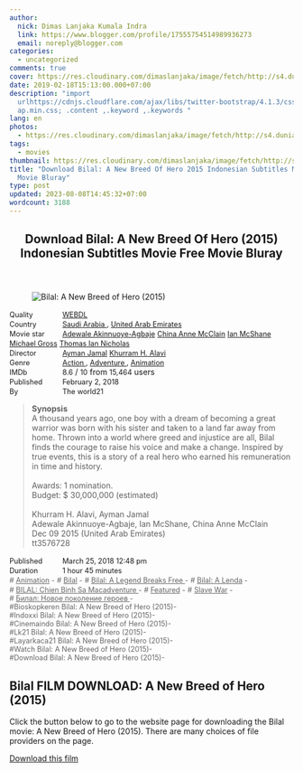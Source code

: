 ```yaml
---
author:
  nick: Dimas Lanjaka Kumala Indra
  link: https://www.blogger.com/profile/17555754514989936273
  email: noreply@blogger.com
categories:
  - uncategorized
comments: true
cover: https://res.cloudinary.com/dimaslanjaka/image/fetch/http://s4.dunia21.org/wp-content/uploads/2018/03/film-bilal-a-new-breed-of-hero-2018.jpg
date: 2019-02-18T15:13:00.000+07:00
description: "import
  urlhttps://cdnjs.cloudflare.com/ajax/libs/twitter-bootstrap/4.1.3/css/bootstr\
  ap.min.css; .content ,.keyword ,.keywords "
lang: en
photos:
  - https://res.cloudinary.com/dimaslanjaka/image/fetch/http://s4.dunia21.org/wp-content/uploads/2018/03/film-bilal-a-new-breed-of-hero-2018.jpg
tags:
  - movies
thumbnail: https://res.cloudinary.com/dimaslanjaka/image/fetch/http://s4.dunia21.org/wp-content/uploads/2018/03/film-bilal-a-new-breed-of-hero-2018.jpg
title: "Download Bilal: A New Breed Of Hero 2015 Indonesian Subtitles Movie Free
  Movie Bluray"
type: post
updated: 2023-08-08T14:45:32+07:00
wordcount: 3188
---
```


<div>
  <style>
    @import url("https://cdnjs.cloudflare.com/ajax/libs/twitter-bootstrap/4.1.3/css/bootstrap.min.css");
    .content *,
    .keyword *,
    .keywords * {
      max-width: 100%;
    }
    .keywords h3 {
      margin-right: 15px;
      color: #666;
    }
    .keywords h3::before {
      content: "#";
    }
    .keywords h3::after {
      content: "-";
    }
    .content h3 {
      display: inline-block;
    }
    .keywords h3 {
      display: block;
    }
    .content-wrapper {
      position: relative;
    }
    .content-wrapper::before {
      background: -moz-linear-gradient(top, rgba(255, 255, 255, 0) 0, rgba(255, 255, 255, 1) 100%);
      background: -webkit-linear-gradient(top, rgba(255, 255, 255, 0) 0, rgba(255, 255, 255, 1) 100%);
      background: linear-gradient(to bottom, rgba(255, 255, 255, 0) 0, rgba(255, 255, 255, 1) 100%);
      /* filter: progid: DXImageTransform.Microsoft.gradient(startColorstr='#00ffffff', endColorstr='#ffffff', GradientType=0); */
      bottom: 0;
      left: 0;
      position: absolute;
      width: 100%;
      color: #fff;
      height: 50px; /*content: '';*/ /*z-index: 3*/
    }
    .keywords h3 a {
      color: #666;
    }
    .content {
      position: relative;
    }
    .content h2,
    .content h3 {
      font-style: normal;
      display: inline-block;
      font-weight: 400;
      margin: 0;
      padding: 0;
      font-size: 90%;
    }
    .content-media,
    .show-more {
      font-size: 80%;
    }
    .content h2 {
      width: 90px;
    }
    .content-poster {
      margin-bottom: 10px;
    }
  </style>
  <article class="post">
    <header class="post-header">
      <h1 for="title">
        <span class="notranslate">
          Download Bilal: A New Breed Of Hero (2015) Indonesian Subtitles Movie Free Movie Bluray
        </span>
      </h1>
    </header>
    <div class="content-wrapper" id="movie-detail">
      <div class="row toggle-more">
        <div class="col-xs-2 content-poster">
          <figure>
            <img
              src="https://res.cloudinary.com/dimaslanjaka/image/fetch/http://s4.dunia21.org/wp-content/uploads/2018/03/film-bilal-a-new-breed-of-hero-2018.jpg"
              alt="Bilal: A New Breed of Hero (2015)"
              title="Watch Bilal: A New Breed of Hero (2015) Indonesian Subtitles Streaming Movie Free Download Online"
              class="img-thumbnail"
            />
          </figure>
        </div>
        <div class="col-xs-10 content">
          <div>
            <h2><span class="notranslate">Quality</span></h2>
            <h3>
              <span class="notranslate">
                <a
                  href="http://webmanajemen.com/search/?q=quality%20webdl"
                  title="List of the latest and most complete films of WEBDL quality"
                >
                  WEBDL
                </a>
              </span>
            </h3>
          </div>
          <div>
            <h2><span class="notranslate">Country</span></h2>
            <h3>
              <span class="notranslate">
                <a
                  href="http://webmanajemen.com/search/?q=country%20saudi%20arabia"
                  title="List of the latest and most complete films made in Saudi Arabia"
                >
                  Saudi Arabia
                </a>
                ,
                <a
                  href="http://webmanajemen.com/search/?q=country%20united%20arab%20emirates"
                  title="List of the latest and most complete films made by the United Arab Emirates"
                >
                  United Arab Emirates
                </a>
              </span>
            </h3>
          </div>
          <div>
            <h2><span class="notranslate">Movie star</span></h2>
            <h3>
              <span class="notranslate">
                <a href="http://webmanajemen.com/search/?q=artist%20adewale%20akinnuoye%20agbaje">
                  Adewale Akinnuoye-Agbaje
                </a>
              </span>
            </h3>
            <h3>
              <span class="notranslate">
                <a href="http://webmanajemen.com/search/?q=artist%20china%20anne%20mcclain">China Anne McClain</a>
              </span>
            </h3>
            <h3>
              <span class="notranslate">
                <a href="http://webmanajemen.com/search/?q=artist%20ian%20mcshane">Ian McShane</a>
              </span>
            </h3>
            <h3>
              <span class="notranslate">
                <a href="http://webmanajemen.com/search/?q=artist%20michael%20gross">Michael Gross</a>
              </span>
            </h3>
            <h3>
              <span class="notranslate">
                <a href="http://webmanajemen.com/search/?q=artist%20thomas%20ian%20nicholas">Thomas Ian Nicholas</a>
              </span>
            </h3>
          </div>
          <div>
            <h2><span class="notranslate">Director</span></h2>
            <h3>
              <span class="notranslate">
                <a href="http://webmanajemen.com/search/?q=director%20ayman%20jamal">Ayman Jamal</a>
              </span>
            </h3>
            <h3>
              <span class="notranslate">
                <a href="http://webmanajemen.com/search/?q=director%20khurram%20h%20alavi">Khurram H. Alavi</a>
              </span>
            </h3>
          </div>
          <div>
            <h2><span class="notranslate">Genre</span></h2>
            <h3>
              <span class="notranslate">
                <a
                  href="http://webmanajemen.com/search/?q=genre%20action"
                  title="List of the latest and most complete films Genres"
                >
                  Action
                </a>
                ,
                <a
                  href="http://webmanajemen.com/search/?q=genre%20adventure"
                  title="List of the latest and most complete films Genres"
                >
                  Adventure
                </a>
                ,
                <a
                  href="http://webmanajemen.com/search/?q=genre%20animation"
                  title="List of the latest and most complete films Genres"
                >
                  Animation
                </a>
              </span>
            </h3>
          </div>
          <div>
            <h2><span class="notranslate">IMDb</span></h2>
            <h3><span class="notranslate">8.6</span></h3>
            <span class="notranslate">/</span>
            <h3><span class="notranslate">10</span></h3>
            <span class="notranslate">from</span>
            <h3><span class="notranslate">15,464</span></h3>
            <span class="notranslate">users</span>
          </div>
          <div>
            <h2><span class="notranslate">Published</span></h2>
            <h3><span class="notranslate">February 2, 2018</span></h3>
          </div>
          <div>
            <h2><span class="notranslate">By</span></h2>
            <h3><span class="notranslate">The world21</span></h3>
          </div>
          <blockquote>
            <span class="notranslate"><strong>Synopsis</strong></span>
            <br />
            <span class="notranslate">
              A thousand years ago, one boy with a dream of becoming a great warrior was born with his sister and taken
              to a land far away from home.
            </span>
            <span class="notranslate">
              Thrown into a world where greed and injustice are all, Bilal finds the courage to raise his voice and make
              a change.
            </span>
            <span class="notranslate">
              Inspired by true events, this is a story of a real hero who earned his remuneration in time and history.
            </span>
            <br />
            <br />
            <span class="notranslate">Awards: 1 nomination.</span>
            <br />
            <span class="notranslate">Budget: $ 30,000,000 (estimated)</span>
            <br />
            <span><br /></span>
            <span class="notranslate"><span>Khurram H. Alavi, Ayman Jamal</span></span>
            <span><br /></span>
            <span class="notranslate"><span>Adewale Akinnuoye-Agbaje, Ian McShane, China Anne McClain</span></span>
            <span><br /></span>
            <span class="notranslate"><span>Dec 09 2015 (United Arab Emirates)</span></span>
            <span><br /></span>
            <span class="notranslate"><span>tt3576728</span></span>
            <span><br /></span>
          </blockquote>
          <div>
            <h2><span class="notranslate">Published</span></h2>
            <h3><span class="notranslate">March 25, 2018 12:48 pm</span></h3>
          </div>
          <div>
            <h2><span class="notranslate">Duration</span></h2>
            <h3><span class="notranslate">1 hour 45 minutes</span></h3>
          </div>
          <div class="keywords">
            <h3>
              <span class="notranslate"><a href="http://webmanajemen.com/search/?q=tag%20animation">Animation</a></span>
            </h3>
            <h3>
              <span class="notranslate"><a href="http://webmanajemen.com/search/?q=tag%20bilal">Bilal</a></span>
            </h3>
            <h3>
              <span class="notranslate">
                <a href="http://webmanajemen.com/search/?q=tag%20bilal%20a%20legend%20breaks%20free">
                  Bilal: A Legend Breaks Free
                </a>
              </span>
            </h3>
            <h3>
              <span class="notranslate">
                <a href="http://webmanajemen.com/search/?q=tag%20bilal%20a%20lenda">Bilal: A Lenda</a>
              </span>
            </h3>
            <h3>
              <span class="notranslate">
                <a href="http://webmanajemen.com/search/?q=tag%20bilal%20chien%20binh%20sa%20macadventure">
                  BILAL: Chien Binh Sa Macadventure
                </a>
              </span>
            </h3>
            <h3>
              <span class="notranslate"><a href="http://webmanajemen.com/search/?q=tag%20featured">Featured</a></span>
            </h3>
            <h3>
              <span class="notranslate">
                <a href="http://webmanajemen.com/search/?q=tag%20slave%20war">Slave War</a>
              </span>
            </h3>
            <h3>
              <span class="notranslate">
                <a
                  href="http://webmanajemen.com/search/?q=tag%20%D0%B1%D0%B8%D0%BB%D0%B0%D0%BB%20%D0%BD%D0%BE%D0%B2%D0%BE%D0%B5%20%D0%BF%D0%BE%D0%BA%D0%BE%D0%BB%D0%B5%D0%BD%D0%B8%D0%B5%20%D0%B3%D0%B5%D1%80%D0%BE%D0%B5%D0%B2"
                >
                  Билал: Новое поколение героев
                </a>
              </span>
            </h3>
            <h3><span class="notranslate">Bioskopkeren Bilal: A New Breed of Hero (2015)</span></h3>
            <h3><span class="notranslate">Indoxxi Bilal: A New Breed of Hero (2015)</span></h3>
            <h3><span class="notranslate">Cinemaindo Bilal: A New Breed of Hero (2015)</span></h3>
            <h3><span class="notranslate">Lk21 Bilal: A New Breed of Hero (2015)</span></h3>
            <h3><span class="notranslate">Layarkaca21 Bilal: A New Breed of Hero (2015)</span></h3>
            <h3><span class="notranslate">Watch Bilal: A New Breed of Hero (2015)</span></h3>
            <h3><span class="notranslate">Download Bilal: A New Breed of Hero (2015)</span></h3>
          </div>
        </div>
      </div>
    </div>
  </article>
  <div class="download-movie" id="download-movie">
    <h2><span class="notranslate">Bilal FILM DOWNLOAD: A New Breed of Hero (2015)</span></h2>
    <p>
      <span class="notranslate">
        Click the button below to go to the website page for downloading the Bilal movie: A New Breed of Hero (2015).
      </span>
      <span class="notranslate">There are many choices of file providers on the page.</span>
    </p>
    <a
      href="https://webmanajemen.com/p/redirect.html?url=aHR0cDovL2RsLmxheWFya2FjYTIxLnZpcC9nZXQvYmlsYWwtYS1uZXctYnJlZWQtb2YtaGVyby0yMDE4"
      target="_blank"
      class="btn btn-success"
    >
      <i class="fa-download"></i>
    </a>
    <span class="notranslate">
      <a
        href="https://webmanajemen.com/p/redirect.html?url=aHR0cDovL2RsLmxheWFya2FjYTIxLnZpcC9nZXQvYmlsYWwtYS1uZXctYnJlZWQtb2YtaGVyby0yMDE4"
        target="_blank"
        class="btn btn-success"
      >
        Download this film
      </a>
    </span>
    <a
      href="http://webmanajemen.com/search/?q=petunjuk%20cara%20download%20film"
      target="_blank"
      class="btn btn-default"
      style="display: none"
    >
      <i class="fa-info-circled"></i>
    </a>
    <span class="notranslate">
      <a
        href="http://webmanajemen.com/search/?q=petunjuk%20cara%20download%20film"
        target="_blank"
        class="btn btn-default"
        style="display: none"
      >
        Instructions for Downloading
      </a>
    </span>
  </div>
</div>
